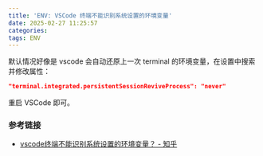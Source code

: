 ```yaml
---
title: 'ENV: VSCode 终端不能识别系统设置的环境变量'
date: 2025-02-27 11:25:57
categories:
tags: ENV
---
```


默认情况好像是 vscode 会自动还原上一次 terminal 的环境变量，在设置中搜索并修改属性：

```json
"terminal.integrated.persistentSessionReviveProcess": "never"
```

重启 VSCode 即可。



### 参考链接

- [vscode终端不能识别系统设置的环境变量？ - 知乎](https://www.zhihu.com/question/266858097)
